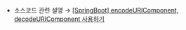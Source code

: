 * 소스코드 관련 설명 → <a href='https://jforj.tistory.com/305'>[SpringBoot] encodeURIComponent, decodeURIComponent 사용하기</a>